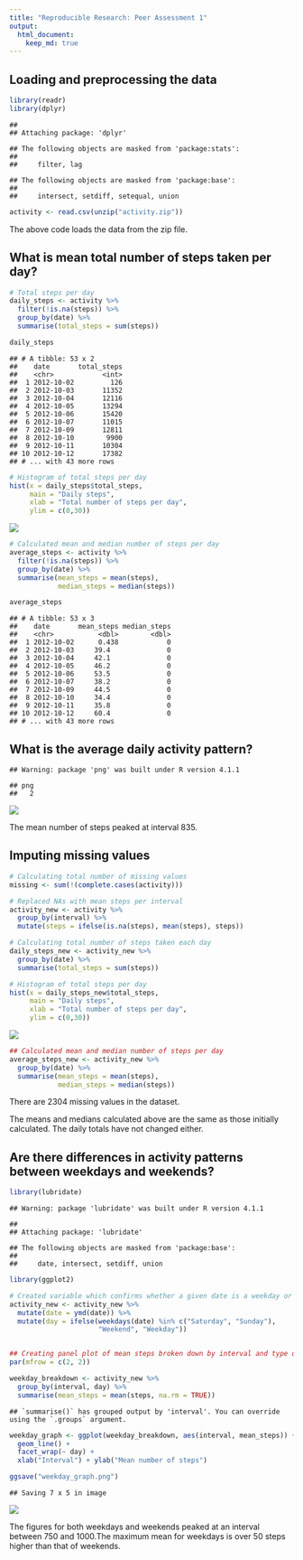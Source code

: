 ```yaml
---
title: "Reproducible Research: Peer Assessment 1"
output: 
  html_document:
    keep_md: true
---
```



## Loading and preprocessing the data

```r
library(readr)
library(dplyr)
```

```
## 
## Attaching package: 'dplyr'
```

```
## The following objects are masked from 'package:stats':
## 
##     filter, lag
```

```
## The following objects are masked from 'package:base':
## 
##     intersect, setdiff, setequal, union
```

```r
activity <- read.csv(unzip("activity.zip"))
```
The above code loads the data from the zip file.


## What is mean total number of steps taken per day?

```r
# Total steps per day
daily_steps <- activity %>% 
  filter(!is.na(steps)) %>%
  group_by(date) %>%
  summarise(total_steps = sum(steps))

daily_steps
```

```
## # A tibble: 53 x 2
##    date       total_steps
##    <chr>            <int>
##  1 2012-10-02         126
##  2 2012-10-03       11352
##  3 2012-10-04       12116
##  4 2012-10-05       13294
##  5 2012-10-06       15420
##  6 2012-10-07       11015
##  7 2012-10-09       12811
##  8 2012-10-10        9900
##  9 2012-10-11       10304
## 10 2012-10-12       17382
## # ... with 43 more rows
```

```r
# Histogram of total steps per day
hist(x = daily_steps$total_steps,
     main = "Daily steps",
     xlab = "Total number of steps per day",
     ylim = c(0,30))
```

![](PA1_template_files/figure-html/average-1.png)<!-- -->

```r
# Calculated mean and median number of steps per day
average_steps <- activity %>% 
  filter(!is.na(steps)) %>%
  group_by(date) %>%
  summarise(mean_steps = mean(steps),
            median_steps = median(steps))

average_steps
```

```
## # A tibble: 53 x 3
##    date       mean_steps median_steps
##    <chr>           <dbl>        <dbl>
##  1 2012-10-02      0.438            0
##  2 2012-10-03     39.4              0
##  3 2012-10-04     42.1              0
##  4 2012-10-05     46.2              0
##  5 2012-10-06     53.5              0
##  6 2012-10-07     38.2              0
##  7 2012-10-09     44.5              0
##  8 2012-10-10     34.4              0
##  9 2012-10-11     35.8              0
## 10 2012-10-12     60.4              0
## # ... with 43 more rows
```



## What is the average daily activity pattern?

```
## Warning: package 'png' was built under R version 4.1.1
```

```
## png 
##   2
```
![](interval_graph.png)

The mean number of steps peaked at interval 835.

## Imputing missing values

```r
# Calculating total number of missing values
missing <- sum(!(complete.cases(activity)))

# Replaced NAs with mean steps per interval
activity_new <- activity %>%
  group_by(interval) %>%
  mutate(steps = ifelse(is.na(steps), mean(steps), steps))

# Calculating total number of steps taken each day
daily_steps_new <- activity_new %>%
  group_by(date) %>%
  summarise(total_steps = sum(steps))

# Histogram of total steps per day
hist(x = daily_steps_new$total_steps,
     main = "Daily steps",
     xlab = "Total number of steps per day",
     ylim = c(0,30))
```

![](PA1_template_files/figure-html/missing-1.png)<!-- -->

```r
## Calculated mean and median number of steps per day
average_steps_new <- activity_new %>%
  group_by(date) %>%
  summarise(mean_steps = mean(steps),
            median_steps = median(steps))
```
There are 2304 missing values in the dataset.

The means and medians calculated above are the same as those initially calculated. The daily totals have not changed either.

## Are there differences in activity patterns between weekdays and weekends?

```r
library(lubridate)
```

```
## Warning: package 'lubridate' was built under R version 4.1.1
```

```
## 
## Attaching package: 'lubridate'
```

```
## The following objects are masked from 'package:base':
## 
##     date, intersect, setdiff, union
```

```r
library(ggplot2)

# Created variable which confirms whether a given date is a weekday or weekend day.
activity_new <- activity_new %>%
  mutate(date = ymd(date)) %>%
  mutate(day = ifelse(weekdays(date) %in% c("Saturday", "Sunday"), 
                      "Weekend", "Weekday"))


## Creating panel plot of mean steps broken down by interval and type of day
par(mfrow = c(2, 2))

weekday_breakdown <- activity_new %>%
  group_by(interval, day) %>%
  summarise(mean_steps = mean(steps, na.rm = TRUE))
```

```
## `summarise()` has grouped output by 'interval'. You can override using the `.groups` argument.
```

```r
weekday_graph <- ggplot(weekday_breakdown, aes(interval, mean_steps)) +
  geom_line() +
  facet_wrap(~ day) +
  xlab("Interval") + ylab("Mean number of steps")

ggsave("weekday_graph.png")
```

```
## Saving 7 x 5 in image
```
![](weekday_graph.png)

The figures for both weekdays and weekends peaked at an interval between 750 and 1000.The maximum mean for weekdays is over 50 steps higher than that of weekends.
